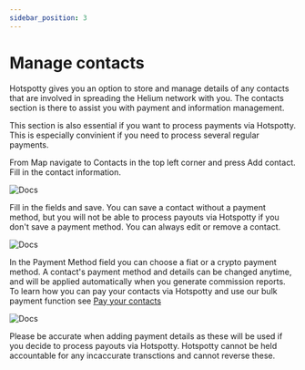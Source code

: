 ```yaml
---
sidebar_position: 3
---
```


# Manage contacts 
Hotspotty gives you an option to store and manage details of any contacts that are involved in spreading the Helium network with you. The contacts section is there to assist you with payment and information management. 

This section is also essential if you want to process payments via Hotspotty. This is especially convinient if you need to process several regular payments.    

From Map navigate to Contacts in the top left corner and press Add contact. Fill in the contact information. 

![Docs](/img/docs/workspace/managecontacts1.png)

Fill in the fields and save. You can save a contact without a payment method, but you will not be able to process payouts via Hotspotty if you don't save a payment method. You can always edit or remove a contact.    
 
![Docs](/img/docs/workspace/managecontacts2.png)

In the Payment Method field you can choose a fiat or a crypto payment method. A contact's payment method and details can be changed anytime, and will be applied automatically when you generate commission reports. To learn how you can pay your contacts via Hotspotty and use our bulk payment function see [Pay your contacts](../hotspotty-workspace/pay-your-contacts)

![Docs](/img/docs/workspace/managecontacts3.png)

Please be accurate when adding payment details as these will be used if you decide to process payouts via Hotspotty. Hotspotty cannot be held accountable for any incaccurate transctions and cannot reverse these.    
